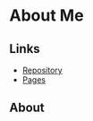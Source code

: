 # About Me

## Links
* [Repository](https://github.com/S531823/about-me)
* [Pages](https://s531823.github.io/about-me/)

## About
